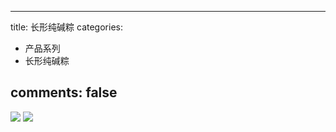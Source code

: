 
---
title: 长形纯碱粽
categories:
- 产品系列
- 长形纯碱粽

comments: false
---
<img src="/css/images/changxingchunjianzong/a.jpg">

<img src="/css/images/changxingchunjianzong/b.jpg">